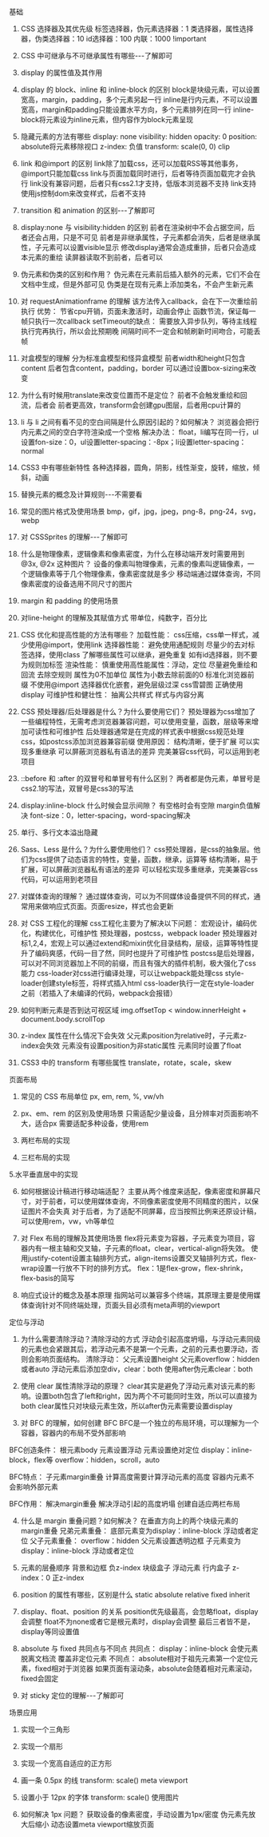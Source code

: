 基础
1. CSS 选择器及其优先级
标签选择器，伪元素选择器：1
类选择器，属性选择器，伪类选择器：10
id选择器：100
内联：1000
!important

2. CSS 中可继承与不可继承属性有哪些---了解即可

3. display 的属性值及其作用

4. display 的 block、inline 和 inline-block 的区别
block是块级元素，可以设置宽高，margin，padding，多个元素另起一行
inline是行内元素，不可以设置宽高，margin和padding只能设置水平方向，多个元素排列在同一行
inline-block将元素设为inline元素，但内容作为block元素呈现

5. 隐藏元素的方法有哪些
display: none
visibility: hidden
opacity: 0
position: absolute将元素移除视口
z-index: 负值
transform: scale(0, 0)
clip

6. link 和@import 的区别
link除了加载css，还可以加载RSS等其他事务，@import只能加载css
link与页面加载同时进行，后者等待页面加载完才会执行
link没有兼容问题，后者只有css2.1才支持，低版本浏览器不支持
link支持使用js控制dom来改变样式，后者不支持

7. transition 和 animation 的区别---了解即可

8. display:none 与 visibility:hidden 的区别
前者在渲染树中不会占据空间，后者还会占用，只是不可见
前者是非继承属性，子元素都会消失，后者是继承属性，子元素可以设置visible显示
修改display通常会造成重排，后者只会造成本元素的重绘
读屏器读取不到前者，后者可以

9. 伪元素和伪类的区别和作用？
伪元素在元素前后插入额外的元素，它们不会在文档中生成，但是外部可见
伪类是在现有元素上添加类名，不会产生新元素

10. 对 requestAnimationframe 的理解
该方法传入callback，会在下一次重绘前执行
优势：
节省cpu开销，页面未激活时，动画会停止
函数节流，保证每一帧只执行一次callback
setTimeout的缺点：
需要放入异步队列，等待主线程执行完再执行，所以会比预期晚
间隔时间不一定会和帧刷新时间吻合，可能丢帧

11. 对盒模型的理解
分为标准盒模型和怪异盒模型
前者width和height只包含content
后者包含content，padding，border
可以通过设置box-sizing来改变

12. 为什么有时候⽤translate来改变位置⽽不是定位？
前者不会触发重绘和回流，后者会
前者更高效，transform会创建gpu图层，后者用cpu计算的

13. li 与 li 之间有看不见的空白间隔是什么原因引起的？如何解决？
浏览器会把行内元素之间的空白字符渲染成一个空格
解决办法：
float，li编写在同一行，ul设置fon-size：0，ul设置letter-spacing：-8px；li设置letter-spacing：normal

14. CSS3 中有哪些新特性
各种选择器，圆角，阴影，线性渐变，旋转，缩放，倾斜，动画

15. 替换元素的概念及计算规则---不需要看

16. 常见的图片格式及使用场景
bmp，gif，jpg，jpeg，png-8，png-24，svg，webp

17. 对 CSSSprites 的理解---了解即可

18. 什么是物理像素，逻辑像素和像素密度，为什么在移动端开发时需要用到@3x, @2x 这种图片？
设备的像素叫物理像素，元素的像素叫逻辑像素，一个逻辑像素等于几个物理像素，像素密度就是多少
移动端通过媒体查询，不同像素密度的设备选用不同尺寸的图片

19. margin 和 padding 的使用场景

20. 对line-height 的理解及其赋值方式
带单位，纯数字，百分比

21. CSS 优化和提高性能的方法有哪些？
加载性能：
css压缩，css单一样式，减少使用@import，使用link
选择器性能：
避免使用通配规则
尽量少的去对标签选择，使用class
了解哪些属性可以继承，避免重复
如有id选择器，则不要为规则加标签
渲染性能：
慎重使用高性能属性：浮动，定位
尽量避免重绘和回流
去除空规则
属性为0不加单位
属性为小数去除前面的0
标准化浏览器前缀
不使用@import
选择器优化嵌套，避免层级过深
css雪碧图
正确使用display
可维护性和健壮性：
抽离公共样式
样式与内容分离

22. CSS 预处理器/后处理器是什么？为什么要使用它们？
预处理器为css增加了一些编程特性，无需考虑浏览器兼容问题，可以使用变量，函数，层级等来增加可读性和可维护性
后处理器通常是在完成的样式表中根据css规范处理css，如postcss添加浏览器兼容前缀
使用原因：
结构清晰，便于扩展
可以实现多重继承
可以屏蔽浏览器私有语法的差异
完美兼容css代码，可以运用到老项目

23. ::before 和 :after 的双冒号和单冒号有什么区别？
两者都是伪元素，单冒号是css2.1的写法，双冒号是css3的写法

24. display:inline-block 什么时候会显示间隙？
有空格时会有空隙
margin负值解决
font-size：0，letter-spacing，word-spacing解决

25. 单行、多行文本溢出隐藏

26. Sass、Less 是什么？为什么要使用他们？
css预处理器，是css的抽象层。他们为css提供了动态语言的特性，变量，函数，继承，运算等
结构清晰，易于扩展，可以屏蔽浏览器私有语法的差异
可以轻松实现多重继承，完美兼容css代码，可以运用到老项目

27. 对媒体查询的理解？
通过媒体查询，可以为不同媒体设备提供不同的样式，通常用来做响应式页面。页面resize，样式也会更新

28. 对 CSS 工程化的理解
css工程化主要为了解决以下问题：
宏观设计，编码优化，构建优化，可维护性
预处理器，postcss，webpack loader
预处理器对标1,2,4，宏观上可以通过extend和mixin优化目录结构，层级，运算等特性提升了编码爽感，代码一目了然，同时也提升了可维护性
postcss是后处理器，可以对不同浏览器加上不同的前缀，而且有强大的插件机制，极大强化了css能力
css-loader对css进行编译处理，可以让webpack能处理css
style-loader创建style标签，将样式插入html
css-loader执行一定在style-loader之前（若插入了未编译的代码，webpack会报错）

29. 如何判断元素是否到达可视区域
img.offsetTop < window.innerHeight + document.body.scrollTop

30. z-index 属性在什么情况下会失效
父元素position为relative时，子元素z-index会失效
元素没有设置position为非static属性
元素同时设置了float

31. CSS3 中的 transform 有哪些属性
translate，rotate，scale，skew

页面布局
1. 常见的 CSS 布局单位
px, em, rem, %, vw/vh

2. px、em、rem 的区别及使用场景
只需适配少量设备，且分辨率对页面影响不大，适合px
需要适配多种设备，使用rem

3. 两栏布局的实现

4. 三栏布局的实现

5.水平垂直居中的实现

6. 如何根据设计稿进行移动端适配？
主要从两个维度来适配，像素密度和屏幕尺寸，对于前者，可以使用媒体查询，不同像素密度使用不同精度的图片，以保证图片不会失真
对于后者，为了适配不同屏幕，应当按照比例来还原设计稿，可以使用rem，vw，vh等单位

7. 对 Flex 布局的理解及其使用场景
flex将元素变为容器，子元素变为项目，容器内有一根主轴和交叉轴，子元素的float，clear，vertical-align将失效。
使用justify-cotent设置主轴排列方式，align-items设置交叉轴排列方式，flex-wrap设置一行放不下时的排列方式。
flex：1是flex-grow，flex-shrink，flex-basis的简写

8. 响应式设计的概念及基本原理
指网站可以兼容多个终端，其原理主要是使用媒体查询针对不同终端处理，页面头目必须有meta声明的viewport

定位与浮动
1. 为什么需要清除浮动？清除浮动的方式
浮动会引起高度坍塌，与浮动元素同级的元素也会紧跟其后，若浮动元素不是第一个元素，之前的元素也要浮动，否则会影响页面结构。
清除浮动：
父元素设置height
父元素overflow：hidden或者auto
浮动元素后添加空div，clear：both
使用after伪元素clear：both

2. 使用 clear 属性清除浮动的原理？
clear其实是避免了浮动元素对该元素的影响。设置both包含了left和right，因为两个不可能同时生效，所以可以直接为both
clear属性只对块级元素生效，所以after伪元素需要设置display

3. 对 BFC 的理解，如何创建 BFC
BFC是一个独立的布局环境，可以理解为一个容器，容器内的布局不受外部影响

BFC创造条件：
根元素body
元素设置浮动
元素设置绝对定位
display：inline-block，flex等
overflow：hidden，scroll，auto

BFC特点：
子元素margin重叠
计算高度需要计算浮动元素的高度
容器内元素不会影响外部元素

BFC作用：
解决margin重叠
解决浮动引起的高度坍塌
创建自适应两栏布局

4. 什么是 margin 重叠问题？如何解决？
在垂直方向上的两个块级元素的margin重叠
兄弟元素重叠：
底部元素变为display：inline-block
浮动或者定位
父子元素重叠：
overflow：hidden
父元素设置透明边框
子元素变为display：inline-block
浮动或者定位

5. 元素的层叠顺序
背景和边框
负z-index
块级盒子
浮动元素
行内盒子
z-index：0
正z-index

6. position 的属性有哪些，区别是什么
static
absolute
relative
fixed
inherit

7. display、float、position 的关系
position优先级最高，会忽略float，display会调整
float不为none或者它是根元素时，display会调整
最后三者皆不是，display等同设置值

8. absolute 与 fixed 共同点与不同点
共同点：
display：inline-block
会使元素脱离文档流
覆盖非定位元素
不同点：
absolute相对于祖先元素第一个定位元素，fixed相对于浏览器
如果页面有滚动条，absolute会随着相对元素滚动，fixed会固定

9. 对 sticky 定位的理解---了解即可

场景应用
1. 实现一个三角形

2. 实现一个扇形

3. 实现一个宽高自适应的正方形

4. 画一条 0.5px 的线
transform: scale()
meta viewport

5. 设置小于 12px 的字体
transform: scale()
使用图片

6. 如何解决 1px 问题？
获取设备的像素密度，手动设置为1px/密度
伪元素先放大后缩小
动态设置meta viewport缩放页面

